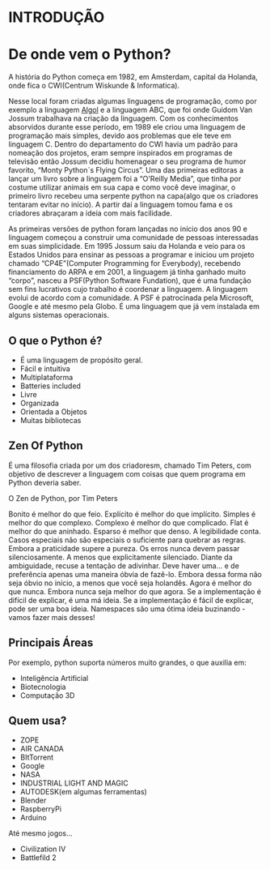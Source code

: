 # INTRODUÇÃO

# De onde vem o Python?

A história do Python começa em 1982, em Amsterdam, capital da Holanda, onde fica o CWI(Centrum Wiskunde & Informatica).

Nesse local foram criadas algumas linguagens de programação, como por exemplo a linguagem [Algol](https://www.google.com/search?q=algol+linguagem&rlz=1C1CHBD_pt-PTBR873BR874&sxsrf=AOaemvKGo4ycLH8rWR9OyMmsj18H8rBJ7A%3A1640450710567&ei=lkrHYdGPIoDY1sQPvOiU2As&oq=algol+&gs_lcp=Cgdnd3Mtd2l6EAEYADIECAAQQzIECAAQQzIECAAQQzIFCAAQgAQyBQgAEIAEMgQIABBDMgUIABCABDIFCAAQgAQyBAgAEEMyBQgAEIAEOgQIABBHOgcIABBHELADOgcIABCwAxBDSgQIQRgASgQIRhgAUMQGWMQGYN4UaAFwA3gAgAGgAYgBoAGSAQMwLjGYAQCgAQHIAQrAAQE&sclient=gws-wiz) e a linguagem ABC, que foi onde Guidom Van Jossum trabalhava na criação da linguagem. Com os conhecimentos absorvidos durante esse período, em 1989 ele criou uma linguagem de programação mais simples, devido aos problemas que ele teve em linguagem C. Dentro do departamento do CWI havia um padrão para nomeação dos projetos, eram sempre inspirados em programas de televisão então Jossum decidiu homenagear o seu programa de humor favorito, “Monty Python´s Flying Circus”. Uma das primeiras editoras a lançar um livro sobre a linguagem foi a “O'Reilly Media”, que tinha por costume utilizar animais em sua capa e como você deve imaginar, o primeiro livro recebeu uma serpente python na capa(algo que os criadores tentaram evitar no início). A partir daí a linguagem tomou fama e os criadores abraçaram a ideia com mais facilidade.

As primeiras versões de python foram lançadas no início dos anos 90 e linguagem começou a construir uma comunidade de pessoas interessadas em suas simplicidade. Em 1995 Jossum saiu da Holanda e veio para os Estados Unidos para ensinar as pessoas a programar e iniciou um projeto chamado “CP4E”(Computer Programming for Everybody), recebendo financiamento do ARPA e em 2001, a linguagem já tinha ganhado muito “corpo”, nasceu a PSF(Python Software Fundation), que é uma fundação sem fins lucrativos cujo trabalho é coordenar a linguagem. A linguagem evolui de acordo com a comunidade. A PSF é patrocinada pela Microsoft, Google e até mesmo pela Globo. É uma linguagem que já vem instalada em alguns sistemas operacionais. 

## O que o Python é?

- É uma linguagem de propósito geral.
- Fácil e intuitiva
- Multiplataforma
- Batteries included
- Livre
- Organizada
- Orientada a Objetos
- Muitas bibliotecas

## Zen Of Python

É uma filosofia criada por um dos criadoresm, chamado Tim Peters, com objetivo de descrever a linguagem com coisas que quem programa em Python deveria saber.

O Zen de Python, por Tim Peters

Bonito é melhor do que feio.
Explícito é melhor do que implícito.
Simples é melhor do que complexo.
Complexo é melhor do que complicado.
Flat é melhor do que aninhado.
Esparso é melhor que denso.
A legibilidade conta.
Casos especiais não são especiais o suficiente para quebrar as regras.
Embora a praticidade supere a pureza.
Os erros nunca devem passar silenciosamente.
A menos que explicitamente silenciado.
Diante da ambiguidade, recuse a tentação de adivinhar.
Deve haver uma... e de preferência apenas uma maneira óbvia de fazê-lo.
Embora dessa forma não seja óbvio no início, a menos que você seja holandês.
Agora é melhor do que nunca.
Embora nunca seja melhor do que agora.
Se a implementação é difícil de explicar, é uma má ideia.
Se a implementação é fácil de explicar, pode ser uma boa ideia.
Namespaces são uma ótima ideia buzinando - vamos fazer mais desses!

## Principais Áreas

Por exemplo, python suporta números muito grandes, o que auxilia em:

- Inteligência Artificial
- Biotecnologia
- Computação 3D

## Quem usa?

- ZOPE
- AIR CANADA
- BItTorrent
- Google
- NASA
- INDUSTRIAL LIGHT AND MAGIC
- AUTODESK(em algumas ferramentas)
- Blender
- RaspberryPi
- Arduino

Até mesmo jogos...

- Civilization IV
- Battlefild 2
